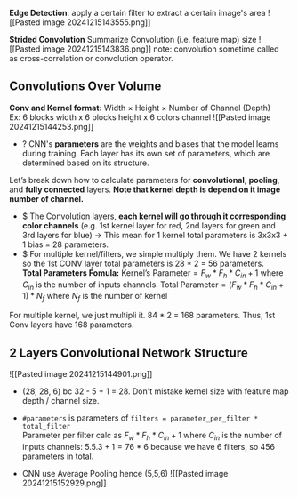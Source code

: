 **Edge Detection**: apply a certain filter to extract a certain image's area
![[Pasted image 20241215143555.png]]

**Strided Convolution**
Summarize Convolution (i.e. feature map) size
![[Pasted image 20241215143836.png]]
note: convolution sometime called as cross-correlation or convolution operator. 

## Convolutions Over Volume
**Conv and Kernel format:** Width $\times$ Height $\times$ Number of Channel (Depth)  
Ex: 6 blocks width x 6 blocks height x 6 colors channel ![[Pasted image 20241215144253.png]]
+ ? CNN's **parameters** are the weights and biases that the model learns during training. Each layer has its own set of parameters, which are determined based on its structure. 

Let’s break down how to calculate parameters for **convolutional**, **pooling**, and **fully connected** layers. **Note that kernel depth is depend on it image number of channel.**  
+ $ The Convolution layers, **each kernel will go through it corresponding color channels** (e.g. 1st kernel layer for red, 2nd layers for green and 3rd layers for blue) -> This mean for 1 kernel total parameters is 3x3x3 + 1 bias  = 28 parameters. 
+ $ For multiple kernel/filters, we simple multiply them. We have 2 kernels so the 1st CONV layer total parameters is 28 * 2  = 56 parameters.   
**Total Parameters Fomula:**
$\text{Kernel's Parameter} =  F_{w}*F_{h}*C_{in} + 1$ where $C_{in}$ is the number of inputs channels.
$\text{Total Parameter} = (F_{w}*F_{h}*C_{in} + 1) * N_{f}$ where $N_{f}$ is the number of kernel 


For multiple kernel, we just multipli it. 84 * 2 = 168 parameters.
Thus, 1st Conv layers have 168 parameters. 

## 2 Layers Convolutional Network Structure
![[Pasted image 20241215144901.png]]
+ (28, 28, 6) bc 32 - 5 + 1 = 28. Don't mistake kernel size with feature map depth / channel size.
+ `#parameters` is parameters of `filters = parameter_per_filter * total_filter`  
	Parameter per filter calc as $F_{w}*F_{h}*C_{in} + 1$ where $C_{in}$ is the number of inputs channels: $5.5.3 + 1 = 76$ * 6 because we have 6 filters, so 456 parameters in total.   
	
+ CNN use Average Pooling hence (5,5,6) 
![[Pasted image 20241215152929.png]]

